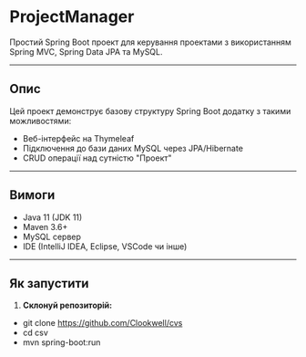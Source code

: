 # ProjectManager

Простий Spring Boot проект для керування проектами з використанням Spring MVC, Spring Data JPA та MySQL.

---

## Опис

Цей проект демонструє базову структуру Spring Boot додатку з такими можливостями:

- Веб-інтерфейс на Thymeleaf
- Підключення до бази даних MySQL через JPA/Hibernate
- CRUD операції над сутністю "Проект"

---

## Вимоги

- Java 11 (JDK 11)
- Maven 3.6+
- MySQL сервер
- IDE (IntelliJ IDEA, Eclipse, VSCode чи інше)

---

## Як запустити

1. **Склонуй репозиторій:**

- git clone https://github.com/Clookwell/cvs
- cd csv
- mvn spring-boot:run

